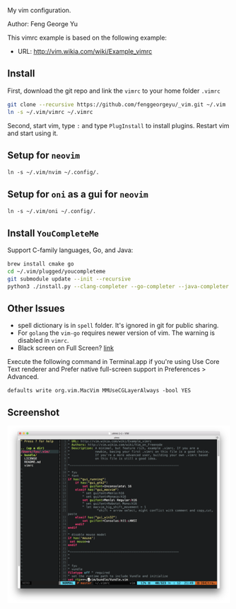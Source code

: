 My vim configuration.

Author: Feng George Yu

This vimrc example is based on the following example:

* URL: http://vim.wikia.com/wiki/Example_vimrc

## Install

First, download the git repo and link the `vimrc` to your home folder `.vimrc`

```bash
git clone --recursive https://github.com/fenggeorgeyu/_vim.git ~/.vim
ln -s ~/.vim/vimrc ~/.vimrc
```

Second, start vim, type `:` and type `PlugInstall` to install plugins. Restart vim and start using it.

## Setup for `neovim`

```
ln -s ~/.vim/nvim ~/.config/.
```

## Setup for `oni` as a gui for `neovim`

```
ln -s ~/.vim/oni ~/.config/.
```

## Install `YouCompleteMe`

Support C-family languages, Go, and Java:

```bash
brew install cmake go
cd ~/.vim/plugged/youcompleteme
git submodule update --init --recursive
python3 ./install.py --clang-completer --go-completer --java-completer 
```

## Other Issues

* spell dictionary is in `spell` folder. It's ignored in git for public sharing.
* For `golang` the `vim-go` requires newer version of vim. The warning is disabled in `vimrc`.
* Black screen on Full Screen? [link](https://github.com/macvim-dev/macvim/wiki/FAQ#black-screen-on-full-screen)

Execute the following command in Terminal.app if you're using Use Core Text renderer and Prefer native full-screen support in Preferences > Advanced.

	defaults write org.vim.MacVim MMUseCGLayerAlways -bool YES

## Screenshot

![Screenshot](./misc/screenshot.png)
